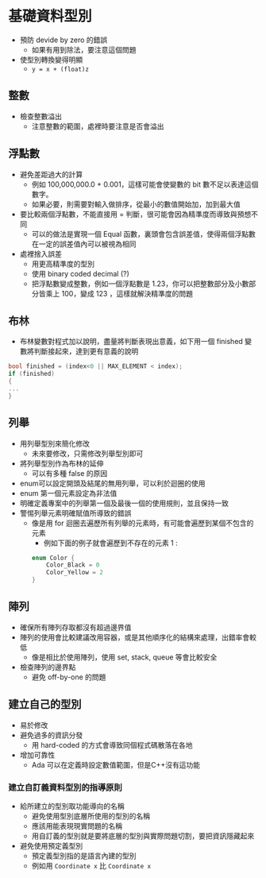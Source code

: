 # 基礎資料型別
* 預防 devide by zero 的錯誤
	* 如果有用到除法，要注意這個問題
* 使型別轉換變得明顯
	* `y = x + (float)z`
## 整數
* 檢查整數溢出
	* 注意整數的範圍，處裡時要注意是否會溢出
## 浮點數
* 避免差距過大的計算
	* 例如 100,000,000.0 + 0.001，這樣可能會使變數的 bit 數不足以表達這個數字。
	* 如果必要，則需要對輸入做排序，從最小的數值開始加，加到最大值
* 要比較兩個浮點數，不能直接用 = 判斷，很可能會因為精準度而導致與預想不同
	* 可以的做法是實現一個 Equal 函數，裏頭會包含誤差值，使得兩個浮點數在一定的誤差值內可以被視為相同
* 處裡捨入誤差
	* 用更高精準度的型別
	* 使用 binary coded decimal (?)
	* 把浮點數變成整數，例如一個浮點數是 1.23，你可以把整數部分及小數部分皆乘上 100，變成 123 ，這樣就解決精準度的問題

## 布林
* 布林變數對程式加以說明，盡量將判斷表現出意義，如下用一個 finished 變數將判斷接起來，達到更有意義的說明
```C++
bool finished = (index<0 || MAX_ELEMENT < index);
if (finished)
{
...
}
```
## 列舉
* 用列舉型別來簡化修改
	* 未來要修改，只需修改列舉型別即可
* 將列舉型別作為布林的延伸
	* 可以有多種 false 的原因
* enum可以設定開頭及結尾的無用列舉，可以利於迴圈的使用
* enum 第一個元素設定為非法值
* 明確定義專案中的列舉第一個及最後一個的使用規則，並且保持一致
* 警惕列舉元素明確賦值所導致的錯誤
	* 像是用 for 迴圈去遍歷所有列舉的元素時，有可能會遍歷到某個不包含的元素
		* 例如下面的例子就會遍歷到不存在的元素 1 :
		```c
		enum Color {
			Color_Black = 0
			Color_Yellow = 2
		}
		```
## 陣列
* 確保所有陣列存取都沒有超過邊界值
* 陣列的使用會比較建議改用容器，或是其他順序化的結構來處理，出錯率會較低
	* 像是相比於使用陣列，使用 set, stack, queue 等會比較安全
* 檢查陣列的邊界點
	* 避免 off-by-one 的問題
## 建立自己的型別
* 易於修改
* 避免過多的資訊分發
	* 用 hard-coded 的方式會導致同個程式碼散落在各地
* 增加可靠性
	* Ada 可以在定義時設定數值範圍，但是C++沒有這功能
### 建立自訂義資料型別的指導原則
* 給所建立的型別取功能導向的名稱
	* 避免使用型別底層所使用的型別的名稱
	* 應該用能表現現實問題的名稱
	* 用自訂義的型別就是要將底層的型別與實際問題切割，要把資訊隱藏起來
* 避免使用預定義型別
	* 預定義型別指的是語言內建的型別
	* 例如用 `Coordinate x` 比 `Coordinate x`
<!--stackedit_data:
eyJoaXN0b3J5IjpbLTc1MTYxMzQxMyw1OTY5MzYzMiw1NDA3MD
c1ODgsOTUxNzE1ODM3LDU5ODE2NTc2MSw3MzkwOTUxNTMsOTEy
MjgzNTQzLDIwODAyMDM2MzgsLTExNjQ4NjA1MzQsLTEyMDA4NT
Y2NTVdfQ==
-->